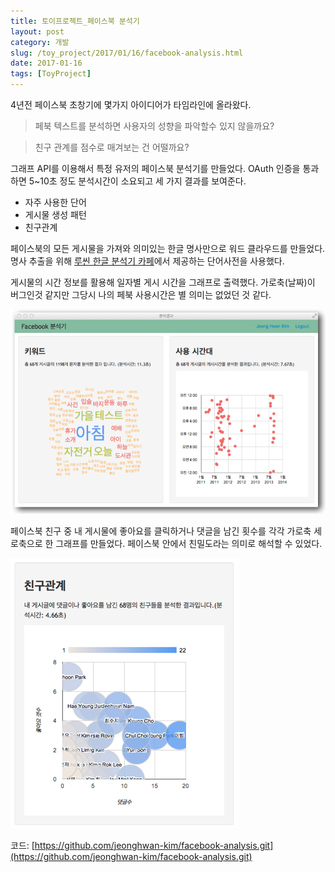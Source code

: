 ```yaml
---
title: 토이프로젝트_페이스북 분석기
layout: post
category: 개발
slug: /toy_project/2017/01/16/facebook-analysis.html
date: 2017-01-16
tags: [ToyProject]
---
```


4년전 페이스북 초창기에 몇가지 아이디어가 타임라인에 올라왔다.

> 페북 텍스트를 분석하면 사용자의 성향을 파악할수 있지 않을까요?

> 친구 관계를 점수로 매겨보는 건 어떨까요?

그래프 API를 이용해서 특정 유저의 페이스북 분석기를 만들었다. OAuth 인증을 통과하면 5~10초 정도 분석시간이 소요되고 세 가지 결과를 보여준다.

- 자주 사용한 단어
- 게시물 생성 패턴
- 친구관계

페이스북의 모든 게시물을 가져와 의미있는 한글 명사만으로 워드 클라우드를 만들었다. 명사 추출을 위해 [루씬 한글 분석기 카페](http://cafe.naver.com/korlucene.cafe)에서 제공하는 단어사전을 사용했다.

게시물의 시간 정보를 활용해 일자별 게시 시간을 그래프로 출력했다. 가로축(날짜)이 버그인것 같지만 그당시 나의 페북 사용시간은 별 의미는 없었던 것 같다.

![](/assets/imgs/2017/fb-analysis1.png)

페이스북 친구 중 내 게시물에 좋아요를 클릭하거나 댓글을 남긴 횟수를 각각 가로축 세로축으로 한 그래프를 만들었다. 페이스북 안에서 친밀도라는 의미로 해석할 수 있었다.

![](/assets/imgs/2017/fb-analysis2.png)

코드: [https://github.com/jeonghwan-kim/facebook-analysis.git](https://github.com/jeonghwan-kim/facebook-analysis.git)
